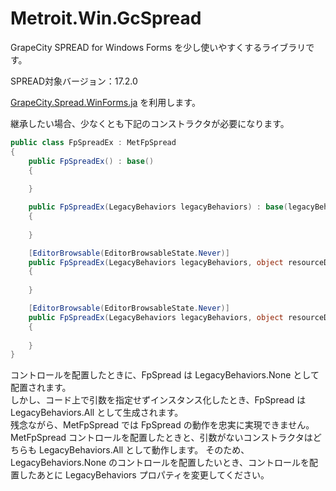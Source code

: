 # Metroit.Win.GcSpread
GrapeCity SPREAD for Windows Forms を少し使いやすくするライブラリです。

SPREAD対象バージョン：17.2.0

[GrapeCity.Spread.WinForms.ja](https://www.nuget.org/packages/GrapeCity.Spread.WinForms.ja/17.2.0) を利用します。


継承したい場合、少なくとも下記のコンストラクタが必要になります。
```cs
public class FpSpreadEx : MetFpSpread
{
    public FpSpreadEx() : base()
    {
        
    }

    public FpSpreadEx(LegacyBehaviors legacyBehaviors) : base(legacyBehaviors)
    {
        
    }

    [EditorBrowsable(EditorBrowsableState.Never)]
    public FpSpreadEx(LegacyBehaviors legacyBehaviors, object resourceData) : base(legacyBehaviors, resourceData)
    {
        
    }

    [EditorBrowsable(EditorBrowsableState.Never)]
    public FpSpreadEx(LegacyBehaviors legacyBehaviors, object resourceData, bool enhancedShapeEngine) : base(legacyBehaviors, resourceData, enhancedShapeEngine)
    {
        
    }
}
```

コントロールを配置したときに、FpSpread は LegacyBehaviors.None として配置されます。  
しかし、コード上で引数を指定せずインスタンス化したとき、FpSpread は LegacyBehaviors.All として生成されます。  
残念ながら、MetFpSpread では FpSpread の動作を忠実に実現できません。  
MetFpSpread コントロールを配置したときと、引数がないコンストラクタはどちらも LegacyBehaviors.All として動作します。
そのため、LegacyBehaviors.None のコントロールを配置したいとき、コントロールを配置したあとに LegacyBehaviors プロパティを変更してください。
